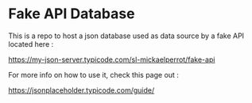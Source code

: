 # Fake API Database

This is a repo to host a json database used as data source by a fake API located here :

https://my-json-server.typicode.com/sl-mickaelperrot/fake-api

For more info on how to use it, check this page out :

https://jsonplaceholder.typicode.com/guide/